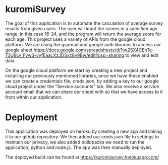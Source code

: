 # kuromiSurvey
The goal of this application is to automate the calculation of average survey results from given users. The user will input the scores in a specified age range, in this case 16-24, and the program will return the average score for each age.
This project uses a variety of APIs from the google cloud platform. We are using the gspread and google auth libraries to access our google sheet https://docs.google.com/spreadsheets/d/1tw2SX4CEhTe-73U9Lv_Fyw3-vyfEaaLXzJDSxz8v9Bw/edit?usp=sharing to view and edit data. 

On the google cloud platform we start by creating a new project and installing our previously mentioned libraries, once we have these enabled we can create a credentials file, creds.json, by adding a key to our google cloud project under the "Service accounts" tab. We also receive a service account email that we can share our sheet with so that we have access to it from within our application. 
# Deployment
This application was deployed on heroku by creating a new app and linking it to our github repository. We then added our creds.json file to settings to maintain our privacy, we also added buildpacks we need to run the application, python and node.js. The app was then manually deployed. 

The deployed build can be found at https://kuromisurvey.herokuapp.com/